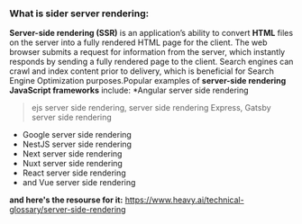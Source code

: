 ### What is sider server rendering:

**Server-side rendering (SSR)** is an application’s ability to convert **HTML** files on the server into a fully rendered HTML page for the client.
 The web browser submits a request for information from the server, which instantly responds by sending a fully rendered page to the client.
 Search engines can crawl and index content prior to delivery, which is beneficial for Search Engine Optimization purposes.Popular examples
 of **server-side rendering** **JavaScript frameworks** include: *Angular server side rendering
> ejs server side rendering, server side rendering Express,
> Gatsby server side rendering
* Google server side rendering
* NestJS server side rendering
* Next server side rendering
* Nuxt server side rendering
* React server side rendering
* and Vue server side rendering

 **and here's the resourse for it:** https://www.heavy.ai/technical-glossary/server-side-rendering

